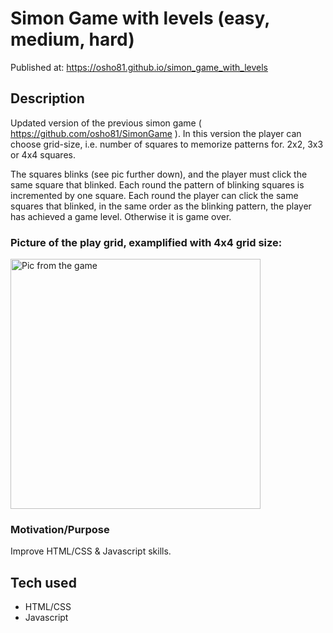 # Simon Game with levels (easy, medium, hard)
Published at: https://osho81.github.io/simon_game_with_levels

## Description 
Updated version of the previous simon game ( https://github.com/osho81/SimonGame ). 
In this version the player can choose grid-size, i.e. number of squares to memorize patterns for. 2x2, 3x3 or 4x4 squares.

The squares blinks (see pic further down), and the player must click the same square that blinked. Each round the pattern of blinking squares is incremented by one square. 
Each round the player can click the same squares that blinked, in the same order as the blinking pattern, the player has achieved a game level.
Otherwise it is game over. 

### Picture of the play grid, examplified with 4x4 grid size: 

<img src="https://github.com/osho81/simon_game_with_levels/blob/main/picSimon.PNG" alt="Pic from the game" width="400"/>


### Motivation/Purpose
Improve HTML/CSS & Javascript skills.

## Tech used
* HTML/CSS
* Javascript


